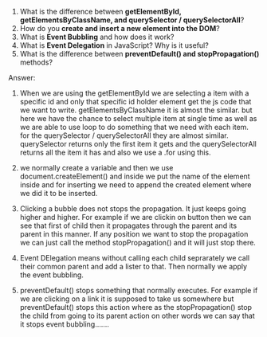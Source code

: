 
1. What is the difference between **getElementById, getElementsByClassName, and querySelector / querySelectorAll**?
2. How do you **create and insert a new element into the DOM**?
3. What is **Event Bubbling** and how does it work?
4. What is **Event Delegation** in JavaScript? Why is it useful?
5. What is the difference between **preventDefault() and stopPropagation()** methods?



Answer:

1. When we are using the getElementById we are selecting a item with a specific id and only that specific id holder element get the js code that we want to write. getElementsByClassName it is almost the similar. but here we have the chance to select multiple item at single time as well as we are able to use loop to do something that we need with each item. for the querySelector / querySelectorAll they are almost similar. querySelector returns only the first item it gets and the querySelectorAll returns all the item it has and also we use a .for using this.

2. we normally create a variable and then we use document.createElement() and inside we put the name of the element inside and for inserting we need to append the created element where we did it to be inserted.

3. Clicking a bubble does not stops the propagation. It just keeps going higher and higher. For example if we are clickin on button then we can see that first of child then it propagates through the parent and its parent in this manner. If any position we want to stop the propagation we can just call the method stopPropagation() and it will just stop there.

4. Event DElegation means without calling each child seprarately we call their common parent and add a lister to that. Then normally we apply the event bubbling.

5. preventDefault() stops something that normally executes. For example if we are clicking on a link it is supposed to take us somewhere but preventDefault() stops this action where as the stopPropagation() stop the child from going to its parent action on other words we can say that it stops event bubbling.......